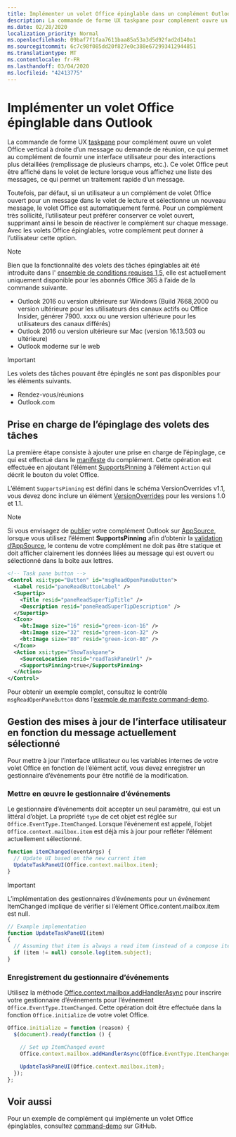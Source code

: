 ```yaml
---
title: Implémenter un volet Office épinglable dans un complément Outlook
description: La commande de forme UX taskpane pour complément ouvre un volet Office vertical à droite d’un message ou demande de réunion, ce qui permet au complément de fournir une interface utilisateur pour des interactions plus détaillées.
ms.date: 02/28/2020
localization_priority: Normal
ms.openlocfilehash: 09baf7f1faa7611baa85a53a3d5d92fad2d140a1
ms.sourcegitcommit: 6c7c98f085dd20f827e0c388e672993412944851
ms.translationtype: MT
ms.contentlocale: fr-FR
ms.lasthandoff: 03/04/2020
ms.locfileid: "42413775"
---
```

# <a name="implement-a-pinnable-task-pane-in-outlook"></a>Implémenter un volet Office épinglable dans Outlook

La commande de forme UX [taskpane](add-in-commands-for-outlook.md#launching-a-task-pane) pour complément ouvre un volet Office vertical à droite d’un message ou demande de réunion, ce qui permet au complément de fournir une interface utilisateur pour des interactions plus détaillées (remplissage de plusieurs champs, etc.). Ce volet Office peut être affiché dans le volet de lecture lorsque vous affichez une liste des messages, ce qui permet un traitement rapide d’un message.

Toutefois, par défaut, si un utilisateur a un complément de volet Office ouvert pour un message dans le volet de lecture et sélectionne un nouveau message, le volet Office est automatiquement fermé. Pour un complément très sollicité, l’utilisateur peut préférer conserver ce volet ouvert, supprimant ainsi le besoin de réactiver le complément sur chaque message. Avec les volets Office épinglables, votre complément peut donner à l’utilisateur cette option.

> [!NOTE]
> Bien que la fonctionnalité des volets des tâches épinglables ait été introduite dans l' [ensemble de conditions requises 1,5](../reference/objectmodel/requirement-set-1.5/outlook-requirement-set-1.5.md), elle est actuellement uniquement disponible pour les abonnés Office 365 à l’aide de la commande suivante.
> - Outlook 2016 ou version ultérieure sur Windows (Build 7668,2000 ou version ultérieure pour les utilisateurs des canaux actifs ou Office Insider, générer 7900. xxxx ou une version ultérieure pour les utilisateurs des canaux différés)
> - Outlook 2016 ou version ultérieure sur Mac (version 16.13.503 ou ultérieure)
> - Outlook moderne sur le web

> [!IMPORTANT]
> Les volets des tâches pouvant être épinglés ne sont pas disponibles pour les éléments suivants.
> - Rendez-vous/réunions
> - Outlook.com

## <a name="support-task-pane-pinning"></a>Prise en charge de l’épinglage des volets des tâches

La première étape consiste à ajouter une prise en charge de l’épinglage, ce qui est effectué dans le [manifeste](manifests.md) du complément. Cette opération est effectuée en ajoutant l’élément [SupportsPinning](../reference/manifest/action.md#supportspinning) à l’élément `Action` qui décrit le bouton du volet Office.

L’élément `SupportsPinning` est défini dans le schéma VersionOverrides v1.1, vous devez donc inclure un élément [VersionOverrides](../reference/manifest/versionoverrides.md) pour les versions 1.0 et 1.1.

> [!NOTE]
> Si vous envisagez de [publier](../publish/publish.md) votre complément Outlook sur [AppSource](https://appsource.microsoft.com), lorsque vous utilisez l’élément **SupportsPinning** afin d’obtenir la [validation d’AppSource](/office/dev/store/validation-policies), le contenu de votre complément ne doit pas être statique et doit afficher clairement les données liées au message qui est ouvert ou sélectionné dans la boîte aux lettres.

```xml
<!-- Task pane button -->
<Control xsi:type="Button" id="msgReadOpenPaneButton">
  <Label resid="paneReadButtonLabel" />
  <Supertip>
    <Title resid="paneReadSuperTipTitle" />
    <Description resid="paneReadSuperTipDescription" />
  </Supertip>
  <Icon>
    <bt:Image size="16" resid="green-icon-16" />
    <bt:Image size="32" resid="green-icon-32" />
    <bt:Image size="80" resid="green-icon-80" />
  </Icon>
  <Action xsi:type="ShowTaskpane">
    <SourceLocation resid="readTaskPaneUrl" />
    <SupportsPinning>true</SupportsPinning>
  </Action>
</Control>
```

Pour obtenir un exemple complet, consultez le contrôle `msgReadOpenPaneButton` dans l’[exemple de manifeste command-demo](https://github.com/OfficeDev/outlook-add-in-command-demo/blob/master/command-demo-manifest.xml).

## <a name="handling-ui-updates-based-on-currently-selected-message"></a>Gestion des mises à jour de l’interface utilisateur en fonction du message actuellement sélectionné

Pour mettre à jour l’interface utilisateur ou les variables internes de votre volet Office en fonction de l’élément actif, vous devez enregistrer un gestionnaire d’événements pour être notifié de la modification.

### <a name="implement-the-event-handler"></a>Mettre en œuvre le gestionnaire d’événements

Le gestionnaire d’événements doit accepter un seul paramètre, qui est un littéral d’objet. La propriété `type` de cet objet est réglée sur `Office.EventType.ItemChanged`. Lorsque l’événement est appelé, l’objet `Office.context.mailbox.item` est déjà mis à jour pour refléter l’élément actuellement sélectionné.

```js
function itemChanged(eventArgs) {
  // Update UI based on the new current item
  UpdateTaskPaneUI(Office.context.mailbox.item);
}
```

> [!IMPORTANT]
> L’implémentation des gestionnaires d’événements pour un événement ItemChanged implique de vérifier si l’élément Office.content.mailbox.item est null.
>
> ```js
> // Example implementation
> function UpdateTaskPaneUI(item)
> {
>   // Assuming that item is always a read item (instead of a compose item).
>   if (item != null) console.log(item.subject);
> }
> ```

### <a name="register-the-event-handler"></a>Enregistrement du gestionnaire d’événements

Utilisez la méthode [Office.context.mailbox.addHandlerAsync](../reference/objectmodel/preview-requirement-set/office.context.mailbox.md#methods) pour inscrire votre gestionnaire d’événements pour l’événement `Office.EventType.ItemChanged`. Cette opération doit être effectuée dans la fonction `Office.initialize` de votre volet Office.

```js
Office.initialize = function (reason) {
  $(document).ready(function () {

    // Set up ItemChanged event
    Office.context.mailbox.addHandlerAsync(Office.EventType.ItemChanged, itemChanged);

    UpdateTaskPaneUI(Office.context.mailbox.item);
  });
};
```

## <a name="see-also"></a>Voir aussi

Pour un exemple de complément qui implémente un volet Office épinglables, consultez [command-demo](https://github.com/OfficeDev/outlook-add-in-command-demo) sur GitHub.
